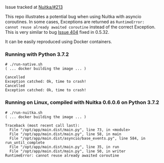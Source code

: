 Issue tracked at [Nuitka/#213](https://github.com/Nuitka/Nuitka/issues/213)

This repo illustrates a potential bug when using Nuitka with asyncio coroutines. In some cases, Exceptions are returned as `RuntimeError: cannot reuse already awaited coroutine` instead of the correct Exception. This is very similar to bug [Issue 404](http://bugs.nuitka.net/issue404) fixed in 0.5.32.

It can be easily reproduced using Docker containers.

### Running with Python 3.7.2

```
# ./run-native.sh
( ... docker building the image ... )

Cancelled
Exception catched: Ok, time to crash!
Cancelled
Exception catched: Ok, time to crash!
```

### Running on Linux, compiled with Nuitka 0.6.0.6 on Python 3.7.2

```
# ./run-nuitka.sh
( ... docker building the image ... )

Traceback (most recent call last):
  File "/opt/app/main.dist/main.py", line 73, in <module>
  File "/opt/app/main.dist/main.py", line 58, in main
  File "/opt/app/main.dist/asyncio/base_events.py", line 584, in run_until_complete
  File "/opt/app/main.dist/main.py", line 35, in run
  File "/opt/app/main.dist/main.py", line 50, in writer
RuntimeError: cannot reuse already awaited coroutine
```

